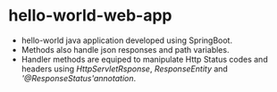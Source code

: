 # hello-world-web-app
* hello-world java application developed using SpringBoot.
* Methods also handle json responses and path variables.
* Handler methods are equiped to manipulate Http Status codes and headers using _HttpServletRsponse_, _ResponseEntity_ and _'@ResponseStatus'annotation_. 
